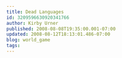```yaml
---
title: Dead Languages
id: 3209596630920341766
author: Kirby Urner
published: 2008-08-08T19:35:00.001-07:00
updated: 2008-08-12T18:13:01.486-07:00
blog: world_game
tags: 
---
```



